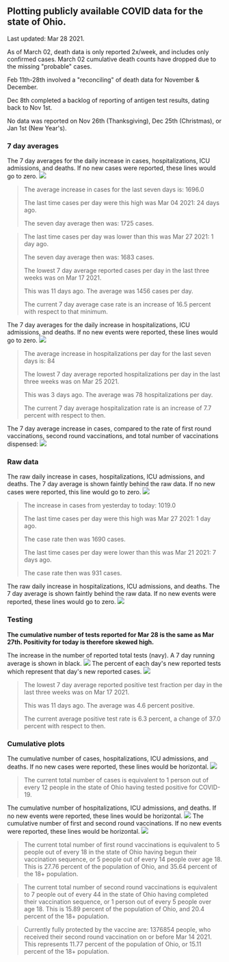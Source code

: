 ## Plotting publicly available COVID data for the state of Ohio. 

Last updated: Mar 28 2021. 

As of March 02, death data is only reported 2x/week, and includes only confirmed cases. March 02 cumulative death counts have dropped due to the missing "probable" cases.

Feb 11th-28th involved a "reconciling" of death data for November & December.

Dec 8th completed a backlog of reporting of antigen test results, dating back to Nov 1st.

No data was reported on Nov 26th (Thanksgiving), Dec 25th (Christmas), or Jan 1st (New Year's).
### 7 day averages
The 7 day averages for the daily increase in cases, hospitalizations, ICU admissions, and deaths. If no new cases were reported, these lines would go to zero.
![](7dayaverage_cases.png)

>The average increase in cases for the last seven days is: 1696.0
>
>The last time cases per day were this high was Mar 04 2021: 24 days ago.
>
>The seven day average then was: 1725 cases.

>
>The last time cases per day was lower than this was Mar 27 2021: 1 day ago.
>
>The seven day average then was: 1683 cases.
>
>The lowest 7 day average reported cases per day in the last three weeks was on Mar 17 2021.
>
>This was 11 days ago. The average was 1456 cases per day.
>
>The current 7 day average case rate is an increase of 16.5 percent with respect to that minimum.

The 7 day averages for the daily increase in hospitalizations, ICU admissions, and deaths. If no new events were reported, these lines would go to zero.
![](7dayaverage_hospital.png)

>The average increase in hospitalizations per day for the last seven days is: 84
>
>The lowest 7 day average reported hospitalizations per day in the last three weeks was on Mar 25 2021.
>
>This was 3 days ago. The average was 78 hospitalizations per day.
>
>The current 7 day average hospitalization rate is an increase of 7.7 percent with respect to then.

The 7 day average increase in cases, compared to the rate of first round vaccinations, second round vaccinations, and total number of vaccinations dispensed:
![](DailyVaccinationsCases.png)

### Raw data
The raw daily increase in cases, hospitalizations, ICU admissions, and deaths. The 7 day average is shown faintly behind the raw data. If no new cases were reported, this line would go to zero.
![](DailyCases.png)

>The increase in cases from yesterday to today: 1019.0 
>
>The last time cases per day were this high was Mar 27 2021: 1 day ago. 
>
>The case rate then was 1690 cases.
>
>The last time cases per day were lower than this was Mar 21 2021: 7 days ago. 
>
>The case rate then was 931 cases.

The raw daily increase in hospitalizations, ICU admissions, and deaths. The 7 day average is shown faintly behind the raw data. If no new events were reported, these lines would go to zero.
![](DailyHospitalizations.png)

### Testing
**The cumulative number of tests reported for Mar 28 is the same as Mar 27th. Positivity for today is therefore skewed high.**

The increase in the number of reported total tests (navy). A 7 day running average is shown in black.
![](DailyTests.png)
The percent of each day's new reported tests which represent that day's new reported cases.
![](percentpositive_tests.png)

>The lowest 7 day average reported positive test fraction per day in the last three weeks was on Mar 17 2021.
>
>This was 11 days ago. The average was 4.6 percent positive. 
>
>The current average positive test rate is 6.3 percent, a change of 37.0 percent with respect to then. 

### Cumulative plots
The cumulative number of cases, hospitalizations, ICU admissions, and deaths. If no new cases were reported, these lines would be horizontal.
![](Cases.png)

>The current total number of cases is equivalent to 1 person out of every 12 people in the state of Ohio having tested positive for COVID-19.

The cumulative number of hospitalizations, ICU admissions, and deaths. If no new events were reported, these lines would be horizontal.
![](Hospitalizations.png)
The cumulative number of first and second round vaccinations. If no new events were reported, these lines would be horizontal.
![](Vaccinations.png)

>The current total number of first round vaccinations is equivalent to 5 people out of every 18 in the state of Ohio having begun their vaccination sequence, or 5 people out of every 14 people over age 18.
 >This is 27.76 percent of the population of Ohio, and 35.64 percent of the 18+ population.

>The current total number of second round vaccinations is equivalent to 7 people out of every 44 in the state of Ohio having completed their vaccination sequence, or 1 person out of every 5 people over age 18. 
>This is 15.89 percent of the population of Ohio, and 20.4 percent of the 18+ population.

>Currently fully protected by the vaccine are: 1376854 people, who received their second round vaccination on or before Mar 14 2021.
>This represents 11.77 percent of the population of Ohio, or 15.11 percent of the 18+ population.

